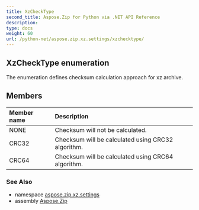 ```yaml
---
title: XzCheckType
second_title: Aspose.Zip for Python via .NET API Reference
description: 
type: docs
weight: 60
url: /python-net/aspose.zip.xz.settings/xzchecktype/
---
```


## XzCheckType enumeration

The enumeration defines checksum calculation approach for xz archive.

## Members
| Member name | Description |
| :- | :- |
|NONE|Checksum will not be calculated.|
|CRC32|Checksum will be calculated using CRC32 algorithm.|
|CRC64|Checksum will be calculated using CRC64 algorithm.|

### See Also

* namespace [aspose.zip.xz.settings](/zip/python-net/aspose.zip.xz.settings/)
* assembly [Aspose.Zip](/zip/python-net/)

